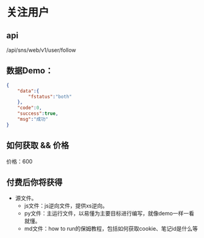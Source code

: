 # 关注用户

## api

/api/sns/web/v1/user/follow

## 数据Demo：

```json
{
    "data":{
        "fstatus":"both"
    },
    "code":0,
    "success":true,
    "msg":"成功"
}
```


## 如何获取 && 价格

价格：600


## 付费后你将获得
  - 源文件。
    - js文件：js逆向文件，提供xs逆向。
    - py文件：主运行文件，以易懂为主要目标进行编写，就像demo一样一看就懂。
    - md文件：how to run的保姆教程，包括如何获取cookie、笔记id是什么等

